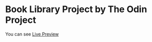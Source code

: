 # Book Library Project by The Odin Project

You can see [Live Preview](https://vimalsonara.github.io/library/)